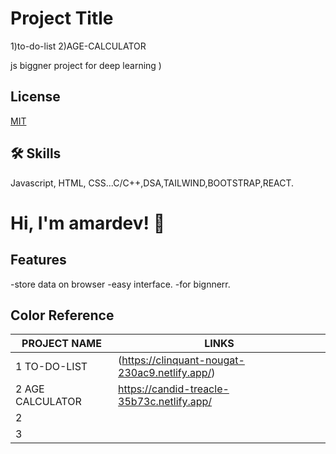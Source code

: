 
# Project Title
1)to-do-list
2)AGE-CALCULATOR

js biggner project for deep learning
)


## License

[MIT](https://choosealicense.com/licenses/mit/)


## 🛠 Skills
Javascript, HTML, CSS...C/C++,DSA,TAILWIND,BOOTSTRAP,REACT.






# Hi, I'm amardev! 👋


## Features

-store data on browser
-easy interface.
-for bignnerr.

## Color Reference

| PROJECT NAME           | LINKS                                                         |
| ----------------- | ------------------------------------------------------------------ |
| 1 TO-DO-LIST | (https://clinquant-nougat-230ac9.netlify.app/)  |
| 2 AGE CALCULATOR |https://candid-treacle-35b73c.netlify.app/ |
| 2 |  |
|3 | |

